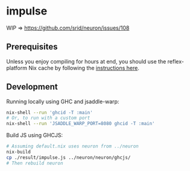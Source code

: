 # impulse

WIP => https://github.com/srid/neuron/issues/108

## Prerequisites

Unless you enjoy compiling for hours at end, you should use the reflex-platform Nix cache by following the [instructions here][cache].

## Development

Running locally using GHC and jsaddle-warp:

```bash
nix-shell --run 'ghcid -T :main'
# Or, to run with a custom port
nix-shell --run 'JSADDLE_WARP_PORT=8080 ghcid -T :main'
```

Build JS using GHCJS:

```bash
# Assuming default.nix uses neuron from ../neuron
nix-build
cp ./result/impulse.js ../neuron/neuron/ghcjs/
# Then rebuild neuron
```

[cache]: https://github.com/obsidiansystems/obelisk#installing-obelisk
